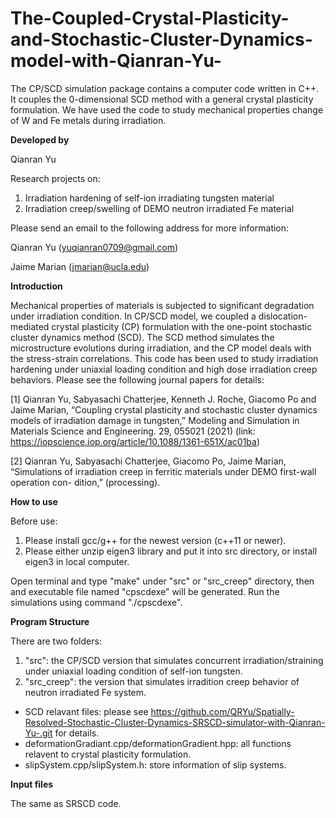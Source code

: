 # The-Coupled-Crystal-Plasticity-and-Stochastic-Cluster-Dynamics-model-with-Qianran-Yu-
The CP/SCD simulation package contains a computer code written in C++. It couples the 0-dimensional SCD method with a general crystal plasticity formulation. We have used the code to study mechanical properties change of W and Fe metals during irradiation.

****Developed by****

Qianran Yu

Research projects on:
1. Irradiation hardening of self-ion irradiating tungsten material
2. Irradiation creep/swelling of DEMO neutron irradiated Fe material

Please send an email to the following address for more information:

Qianran Yu (yuqianran0709@gmail.com)

Jaime Marian (jmarian@ucla.edu)

****Introduction****

Mechanical properties of materials is subjected to significant degradation under irradiation condition. In CP/SCD model, we coupled a dislocation-mediated crystal plasticity (CP) formulation with the one-point stochastic cluster dynamics method (SCD). The SCD method simulates the microstructure evolutions during irradiation, and the CP model deals with the stress-strain correlations. This code has been used to study irradiation hardening under uniaxial loading condition and high dose irradiation creep behaviors. Please see the following journal papers for details:

[1] Qianran Yu, Sabyasachi Chatterjee, Kenneth J. Roche, Giacomo Po and Jaime Marian, “Coupling crystal plasticity and stochastic cluster dynamics models of irradiation damage in tungsten,” Modeling and Simulation in Materials Science and Engineering. 29, 055021 (2021) (link: https://iopscience.iop.org/article/10.1088/1361-651X/ac01ba)

[2] Qianran Yu, Sabyasachi Chatterjee, Giacomo Po, Jaime Marian, “Simulations of irradiation creep in ferritic materials under DEMO first-wall operation con- dition,” (processing).

****How to use****

Before use: 
1. Please install gcc/g++ for the newest version (c++11 or newer).
2. Please either unzip eigen3 library and put it into src directory, or install eigen3 in local computer.

Open terminal and type "make" under "src" or "src_creep" directory, then and executable file named "cpscdexe" will be generated. Run the simulations using command "./cpscdexe".


****Program Structure****

There are two folders:

1. "src": the CP/SCD version that simulates concurrent irradiation/straining under uniaxial loading condition of self-ion tungsten.
2. "src_creep": the version that simulates irradition creep behavior of neutron irradiated Fe system.

- SCD relavant files: please see https://github.com/QRYu/Spatially-Resolved-Stochastic-Cluster-Dynamics-SRSCD-simulator-with-Qianran-Yu-.git for details.
- deformationGradiant.cpp/deformationGradient.hpp: all functions relavent to crystal plasticity formulation.
- slipSystem.cpp/slipSystem.h: store information of slip systems.

****Input files****

The same as SRSCD code.

